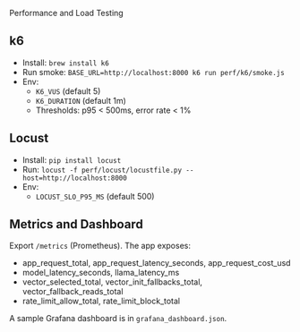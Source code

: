 Performance and Load Testing

## k6

- Install: `brew install k6`
- Run smoke: `BASE_URL=http://localhost:8000 k6 run perf/k6/smoke.js`
- Env:
  - `K6_VUS` (default 5)
  - `K6_DURATION` (default 1m)
  - Thresholds: p95 < 500ms, error rate < 1%

## Locust

- Install: `pip install locust`
- Run: `locust -f perf/locust/locustfile.py --host=http://localhost:8000`
- Env:
  - `LOCUST_SLO_P95_MS` (default 500)

## Metrics and Dashboard

Export `/metrics` (Prometheus). The app exposes:
- app_request_total, app_request_latency_seconds, app_request_cost_usd
- model_latency_seconds, llama_latency_ms
- vector_selected_total, vector_init_fallbacks_total, vector_fallback_reads_total
- rate_limit_allow_total, rate_limit_block_total

A sample Grafana dashboard is in `grafana_dashboard.json`.

